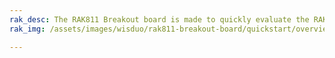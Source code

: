 ```yaml
---
rak_desc: The RAK811 Breakout board is made to quickly evaluate the RAK811 stamp module. The Xbee form factor board allows access to most GPIO's.
rak_img: /assets/images/wisduo/rak811-breakout-board/quickstart/overview/RAK811-Breakout.png

---
```


<rk-redirect to="/Product-Categories/WisDuo/RAK811-Breakout-Board/Overview/" />